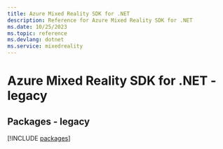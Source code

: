 ```yaml
---
title: Azure Mixed Reality SDK for .NET
description: Reference for Azure Mixed Reality SDK for .NET
ms.date: 10/25/2023
ms.topic: reference
ms.devlang: dotnet
ms.service: mixedreality
---
```

# Azure Mixed Reality SDK for .NET - legacy
## Packages - legacy
[!INCLUDE [packages](mixed-reality-index.md)]